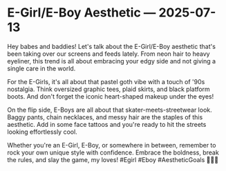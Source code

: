 # E-Girl/E-Boy Aesthetic — 2025-07-13

Hey babes and baddies! Let's talk about the E-Girl/E-Boy aesthetic that's been taking over our screens and feeds lately. From neon hair to heavy eyeliner, this trend is all about embracing your edgy side and not giving a single care in the world.

For the E-Girls, it's all about that pastel goth vibe with a touch of '90s nostalgia. Think oversized graphic tees, plaid skirts, and black platform boots. And don't forget the iconic heart-shaped makeup under the eyes!

On the flip side, E-Boys are all about that skater-meets-streetwear look. Baggy pants, chain necklaces, and messy hair are the staples of this aesthetic. Add in some face tattoos and you're ready to hit the streets looking effortlessly cool.

Whether you're an E-Girl, E-Boy, or somewhere in between, remember to rock your own unique style with confidence. Embrace the boldness, break the rules, and slay the game, my loves! #Egirl #Eboy #AestheticGoals 💜💀✨